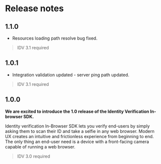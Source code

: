 # Release notes

## 1.1.0

* Resources loading path resolve bug fixed.

> IDV 3.1 required

## 1.0.1

* Integration validation updated - server ping path updated.

> IDV 3.1 required

## 1.0.0

**We are excited to introduce the 1.0 release of the Identity Verification In-browser SDK.**

Identity verification In-Browser SDK lets you verify end-users by simply asking them to scan their ID and take a selfie in any web browser. Modern UX creates an intuitive and frictionless experience from beginning to end. The only thing an end-user need is a device with a front-facing camera capable of running a web browser.

> IDV 3.0 required